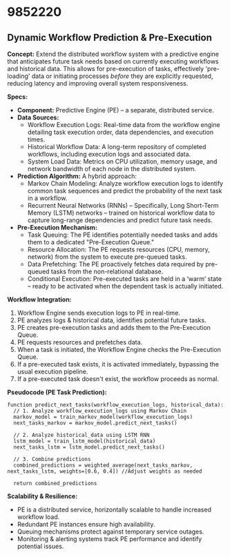 # 9852220

## Dynamic Workflow Prediction & Pre-Execution

**Concept:** Extend the distributed workflow system with a predictive engine that anticipates future task needs based on currently executing workflows and historical data. This allows for pre-execution of tasks, effectively 'pre-loading' data or initiating processes *before* they are explicitly requested, reducing latency and improving overall system responsiveness.

**Specs:**

*   **Component:** Predictive Engine (PE) – a separate, distributed service.
*   **Data Sources:**
    *   Workflow Execution Logs: Real-time data from the workflow engine detailing task execution order, data dependencies, and execution times.
    *   Historical Workflow Data:  A long-term repository of completed workflows, including execution logs and associated data.
    *   System Load Data: Metrics on CPU utilization, memory usage, and network bandwidth of each node in the distributed system.
*   **Prediction Algorithm:** A hybrid approach:
    *   Markov Chain Modeling: Analyze workflow execution logs to identify common task sequences and predict the probability of the next task in a workflow.
    *   Recurrent Neural Networks (RNNs) – Specifically, Long Short-Term Memory (LSTM) networks – trained on historical workflow data to capture long-range dependencies and predict future task needs.
*   **Pre-Execution Mechanism:**
    *   Task Queuing:  The PE identifies potentially needed tasks and adds them to a dedicated "Pre-Execution Queue."
    *   Resource Allocation:  The PE requests resources (CPU, memory, network) from the system to execute pre-queued tasks.
    *   Data Prefetching: The PE proactively fetches data required by pre-queued tasks from the non-relational database.
    *   Conditional Execution: Pre-executed tasks are held in a ‘warm’ state – ready to be activated when the dependent task is actually initiated.

**Workflow Integration:**

1.  Workflow Engine sends execution logs to PE in real-time.
2.  PE analyzes logs & historical data, identifies potential future tasks.
3.  PE creates pre-execution tasks and adds them to the Pre-Execution Queue.
4.  PE requests resources and prefetches data.
5.  When a task is initiated, the Workflow Engine checks the Pre-Execution Queue.
6.  If a pre-executed task exists, it is activated immediately, bypassing the usual execution pipeline.
7.  If a pre-executed task doesn't exist, the workflow proceeds as normal.

**Pseudocode (PE Task Prediction):**

```
function predict_next_tasks(workflow_execution_logs, historical_data):
  // 1. Analyze workflow_execution_logs using Markov Chain
  markov_model = train_markov_model(workflow_execution_logs)
  next_tasks_markov = markov_model.predict_next_tasks()

  // 2. Analyze historical_data using LSTM RNN
  lstm_model = train_lstm_model(historical_data)
  next_tasks_lstm = lstm_model.predict_next_tasks()

  // 3. Combine predictions
  combined_predictions = weighted_average(next_tasks_markov, next_tasks_lstm, weights=[0.6, 0.4]) //Adjust weights as needed

  return combined_predictions
```

**Scalability & Resilience:**

*   PE is a distributed service, horizontally scalable to handle increased workflow load.
*   Redundant PE instances ensure high availability.
*   Queuing mechanisms protect against temporary service outages.
*   Monitoring & alerting systems track PE performance and identify potential issues.